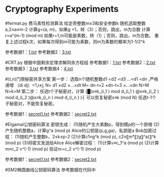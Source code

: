 # Cryptography Experiments

#fermat.py 费马素性检测算法
给定奇整数m≥3和安全参数k
	随机选取整数a,2≤a≤m-2
	计算g=(a, m)，如果g =1，转（3）；否则，跳出，m为合数
	计算r=a^(m-1) (mod m) 如果r=1,m可能是素数，转（1）；否则，跳出，m为合数。
  重复上述过程k次，如果每次得到m可能为素数，则m为素数的概率为1-1/2^k  

参考数据1：[1.txt](https://github.com/HAxiaoyu/crypto/files/10233756/1.txt)
参考数据2：[3.txt](https://github.com/HAxiaoyu/crypto/files/10233757/3.txt)

#CRT.py 根据中国剩余定理求解同余方程组
参考数据1：[1.txt](https://github.com/HAxiaoyu/crypto/files/10233763/1.txt)
参考数据2：[2.txt](https://github.com/HAxiaoyu/crypto/files/10233766/2.txt)
参考数据3：[3.txt](https://github.com/HAxiaoyu/crypto/files/10233767/3.txt)
参考数据4：[4.txt](https://github.com/HAxiaoyu/crypto/files/10233768/4.txt)

#(t,n)门限秘密共享方案
第一步：
		选取n个随机整数d1 <d2 <d3 …<d1 <dn ,严格递增
		（di dj）=1,i≠j;
		N= d1 ×d2 ×…×dt M= dn-t+2 ×dn-t+3 ×…×dn N>M
		N>k>M
	第二步：
		任选t个子秘密对，计算
{█(x≡k_(i_1 )  mod d_(i_1 )  @x≡k_(i_2 )  mod d_(i_2 )@x≡k_(i_n )  mod d_(i_n ) )┤
		可以恢复秘密x≡k (mod N)
		任选t-1个子秘密对，不能恢复秘密。

参考数据1：[secret1.txt](https://github.com/HAxiaoyu/crypto/files/10233777/secret1.txt)
参考数据2：[secret2.txt](https://github.com/HAxiaoyu/crypto/files/10233778/secret2.txt)

#Elgamal公钥密码算法
密钥生成：
		(1)随机产生大素数p，得到模p的一个原根
		(2)产生随机整数a，计算g^a  (mod p)
		Alice的公钥是(p,g,ga)，私钥是a
	Bob加密过程：
		(1)随机产生整数k，2≤k≤p-2
		(2)计算c1≡g^k  (mod p), c2≡〖m*〖(g〗^a)〗^k  (mod p)
		(3)将密文发送给Alice
	Alice解密过程：
(1)计算v≡c_1^a  (mod p)
		(2)计算m≡c_2 v^(-1)  (mod p)
		验证m=c_2 v^(-1)  (mod p)

参考数据1：[secret1.txt](https://github.com/HAxiaoyu/crypto/files/10233784/secret1.txt)
参考数据2：[secret2.txt](https://github.com/HAxiaoyu/crypto/files/10233787/secret2.txt)

#SM2椭圆曲线公钥密码算法
参考数据在代码中
